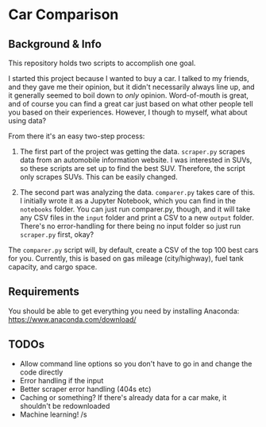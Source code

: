 # Car Comparison
## Background & Info
This repository holds two scripts to accomplish one goal.

I started this project because I wanted to buy a car. I talked to my friends, and they gave me their opinion, but it didn't necessarily always line up, and it generally seemed to boil down to _only_ opinion. Word-of-mouth is great, and of course you can find a great car just based on what other people tell you based on their experiences. However, I though to myself, what about using data?

From there it's an easy two-step process:

1) The first part of the project was getting the data. `scraper.py` scrapes data from an automobile information website. I was interested in SUVs, so these scripts are set up to find the best SUV. Therefore, the script only scrapes SUVs. This can be easily changed.

2) The second part was analyzing the data. `comparer.py` takes care of this. I initially wrote it as a Jupyter Notebook, which you can find in the `notebooks` folder. You can just run comparer.py, though, and it will take any CSV files in the `input` folder and print a CSV to a new `output` folder. There's no error-handling for there being no input folder so just run `scraper.py` first, okay?

The `comparer.py` script will, by default, create a CSV of the top 100 best cars for you. Currently, this is based on gas mileage (city/highway), fuel tank capacity, and cargo space.

## Requirements
You should be able to get everything you need by installing Anaconda:
https://www.anaconda.com/download/

## TODOs
* Allow command line options so you don't have to go in and change the code directly
* Error handling if the input 
* Better scraper error handling (404s etc)
* Caching or something? If there's already data for a car make, it shouldn't be redownloaded
* Machine learning! /s
